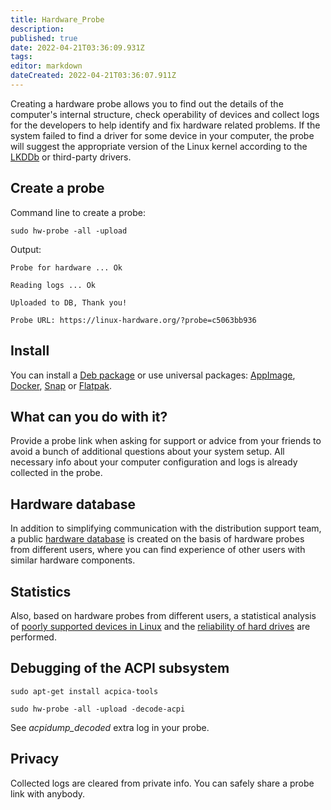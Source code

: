 ```yaml
---
title: Hardware_Probe
description: 
published: true
date: 2022-04-21T03:36:09.931Z
tags: 
editor: markdown
dateCreated: 2022-04-21T03:36:07.911Z
---
```


Creating a hardware probe allows you to find out the details of the computer's internal structure, check operability of devices and collect logs for the developers to help identify and fix hardware related problems. If the system failed to find a driver for some device in your computer, the probe will suggest the appropriate version of the Linux kernel according to the [LKDDb](https://cateee.net/lkddb/) or third-party drivers.

## Create a probe
Command line to create a probe:

`sudo hw-probe -all -upload`

Output:

`Probe for hardware ... Ok`

`Reading logs ... Ok`

`Uploaded to DB, Thank you!`

`Probe URL: https://linux-hardware.org/?probe=c5063bb936`

## Install
You can install a [Deb package](https://github.com/linuxhw/hw-probe/blob/master/INSTALL.md#install-on-debian) or use universal packages: [AppImage](https://github.com/linuxhw/hw-probe#appimage), [Docker](https://hub.docker.com/r/linuxhw/hw-probe/), [Snap](https://snapcraft.io/hw-probe) or [Flatpak](https://flathub.org/apps/details/org.linux_hardware.hw-probe).

## What can you do with it?
Provide a probe link when asking for support or advice from your friends to avoid a bunch of additional questions about your system setup. All necessary info about your computer configuration and logs is already collected in the probe.

## Hardware database
In addition to simplifying communication with the distribution support team, a public [hardware database](https://linux-hardware.org/?distro=Deepin) is created on the basis of hardware probes from different users, where you can find experience of other users with similar hardware components.

## Statistics
Also, based on hardware probes from different users, a statistical analysis of [poorly supported devices in Linux](https://github.com/linuxhw/HWInfo) and the [reliability of hard drives](https://github.com/linuxhw/SMART) are performed.

## Debugging of the ACPI subsystem

`sudo apt-get install acpica-tools`

`sudo hw-probe -all -upload -decode-acpi`

See *acpidump_decoded* extra log in your probe.

## Privacy
Collected logs are cleared from private info. You can safely share a probe link with anybody.